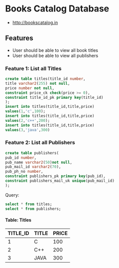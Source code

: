 # Books Catalog Database
* http://bookscatalog.in


## Features
* User should be able to view all book titles
* User should be able to view all publishers


### Feature 1: List all Titles
```sql
create table titles(title_id number,
title varchar2(255) not null,
price number not null,
constraint price_ck check(price >= 0),
constraint title_id_pk primary key(title_id)
);
insert into titles(title_id,title,price)
values(1,'c',100);
insert into titles(title_id,title,price)
values(2,'c++',200);
insert into titles(title_id,title,price)
values(3,'java',300)

```
### Feature 2: List all Publishers
```sql
create table publishers(
pub_id number,
pub_name varchar2(50)not null,
pub_mail_id varchar2(70),
pub_ph_no number,
constraint publishers_pk primary key(pub_id),
constraint publishers_mail_uk unique(pub_mail_id)
);
```
Query:
```sql
select * from titles;
select * from publishers;
```
#### Table: Titles
| TITLE_ID | TITLE | PRICE |
|----------|-------|-------|
| 1        | C     | 100   |
| 2        | C++   | 200   |
| 3        | JAVA  | 300   |
